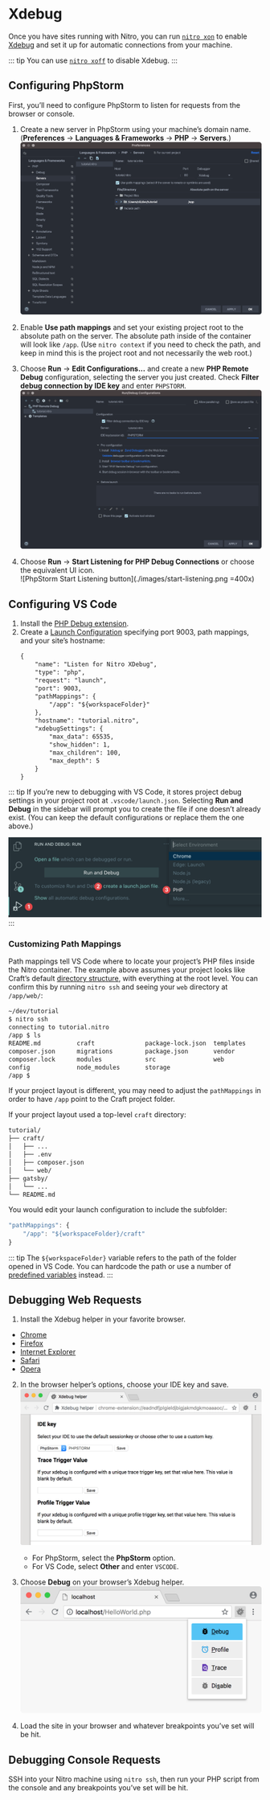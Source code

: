 # Xdebug

Once you have sites running with Nitro, you can run [`nitro xon`](commands.md#xon) to enable [Xdebug](https://xdebug.org/) and set it up for automatic connections from your machine.

::: tip
You can use [`nitro xoff`](commands.md#xoff) to disable Xdebug.
:::

## Configuring PhpStorm

First, you’ll need to configure PhpStorm to listen for requests from the browser or console.

1. Create a new server in PhpStorm using your machine’s domain name. (**Preferences** → **Languages & Frameworks** → **PHP** → **Servers**.)\
![PhpStorm Server Settings](./images/php-storm-xdebug-servers.png)

2. Enable **Use path mappings** and set your existing project root to the absolute path on the server. The absolute path inside of the container will look like `/app`. (Use `nitro context` if you need to check the path, and keep in mind this is the project root and not necessarily the web root.)

3. Choose **Run** → **Edit Configurations...** and create a new **PHP Remote Debug** configuration, selecting the server you just created. Check **Filter debug connection by IDE key** and enter `PHPSTORM`.\
![PhpStorm Remote Debug Settings](./images/php-storm-xdebug-run-config.png)

4. Choose **Run** → **Start Listening for PHP Debug Connections** or choose the equivalent UI icon.\
![PhpStorm Start Listening button](./images/start-listening.png =400x)

## Configuring VS Code

1. Install the [PHP Debug extension](https://marketplace.visualstudio.com/items?itemName=felixfbecker.php-debug).
2. Create a [Launch Configuration](https://code.visualstudio.com/docs/editor/debugging#_launch-configurations) specifying port 9003, path mappings, and your site’s hostname:
    ```js{5-9}
    {
        "name": "Listen for Nitro XDebug",
        "type": "php",
        "request": "launch",
        "port": 9003,
        "pathMappings": {
            "/app": "${workspaceFolder}"
        },
        "hostname": "tutorial.nitro",
        "xdebugSettings": {
            "max_data": 65535,
            "show_hidden": 1,
            "max_children": 100,
            "max_depth": 5
        }
    }
    ```

::: tip
If you’re new to debugging with VS Code, it stores project debug settings in your project root at `.vscode/launch.json`. Selecting **Run and Debug** in the sidebar will prompt you to create the file if one doesn’t already exist. (You can keep the default configurations or replace them the one above.)

![Creating an initial launch.json file](./images/vs-code-launch-config.png)
:::

### Customizing Path Mappings

Path mappings tell VS Code where to locate your project’s PHP files inside the Nitro container. The example above assumes your project looks like Craft’s default [directory structure](/3.x/installation.md#directory-structure), with everything at the root level. You can confirm this by running `nitro ssh` and seeing your `web` directory at `/app/web/`:

```
~/dev/tutorial
$ nitro ssh
connecting to tutorial.nitro
/app $ ls
README.md          craft              package-lock.json  templates
composer.json      migrations         package.json       vendor
composer.lock      modules            src                web
config             node_modules       storage
/app $
```

If your project layout is different, you may need to adjust the `pathMappings` in order to have `/app` point to the Craft project folder.

If your project layout used a top-level `craft` directory:

```treeview
tutorial/
├── craft/
│   ├── ...
│   ├── .env
│   ├── composer.json
│   └── web/
├── gatsby/
│   └── ...
└── README.md
```

You would edit your launch configuration to include the subfolder:

```js
"pathMappings": {
    "/app": "${workspaceFolder}/craft"
}
```

::: tip
The `${workspaceFolder}` variable refers to the path of the folder opened in VS Code. You can hardcode the path or use a number of [predefined variables](https://code.visualstudio.com/docs/editor/variables-reference#_predefined-variables) instead.
:::

## Debugging Web Requests

1. Install the Xdebug helper in your favorite browser.

- [Chrome](https://chrome.google.com/extensions/detail/eadndfjplgieldjbigjakmdgkmoaaaoc)
- [Firefox](https://addons.mozilla.org/en-US/firefox/addon/xdebug-helper-for-firefox/)
- [Internet Explorer](https://www.jetbrains.com/phpstorm/marklets/)
- [Safari](https://github.com/benmatselby/xdebug-toggler)
- [Opera](https://addons.opera.com/addons/extensions/details/xdebug-launcher/)

2. In the browser helper’s options, choose your IDE key and save.\
![Xdebug Browser Helper Chrome](./images/xdebug-chrome-settings.png)
    - For PhpStorm, select the **PhpStorm** option.
    - For VS Code, select **Other** and enter `VSCODE`.

3. Choose **Debug** on your browser’s Xdebug helper.\
![PhpStorm Remote Debug Settings](./images/xdebug-chrome.png)

4. Load the site in your browser and whatever breakpoints you’ve set will be hit.

## Debugging Console Requests

SSH into your Nitro machine using `nitro ssh`, then run your PHP script from the console and any breakpoints you’ve set will be hit.
